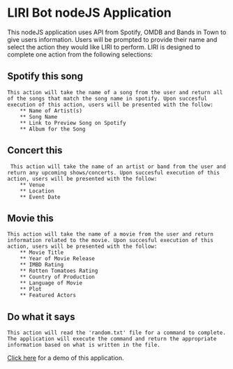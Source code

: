 # LIRI Bot nodeJS Application

This nodeJS application uses API from Spotify, OMDB and Bands in Town to give users information. Users will be prompted to provide their name and select the action they would like LIRI to perform. LIRI is designed to complete one action from the following selections:

## Spotify this song

    This action will take the name of a song from the user and return all of the songs that match the song name in spotify. Upon succesful execution of this action, users will be presented with the follow:
        ** Name of Artist(s)
        ** Song Name
        ** Link to Preview Song on Spotify
        ** Album for the Song

## Concert this

     This action will take the name of an artist or band from the user and return any upcoming shows/concerts. Upon succesful execution of this action, users will be presented with the follow:
        ** Venue
        ** Location
        ** Event Date

## Movie this

    This action will take the name of a movie from the user and return information related to the movie. Upon succesful execution of this action, users will be presented with the follow:
        ** Movie Title
        ** Year of Movie Release
        ** IMBD Rating
        ** Rotten Tomatoes Rating
        ** Country of Production
        ** Language of Movie
        ** Plot
        ** Featured Actors

## Do what it says

    This action will read the 'random.txt' file for a command to complete. The application will execute the command and return the appropriate information based on what is written in the file.

[Click here](/liribot_demo.gif) for a demo of this application.
